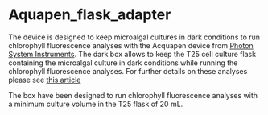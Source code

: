 # Aquapen_flask_adapter
The device is designed to keep microalgal cultures in dark conditions to run chlorophyll fluorescence analyses with the Acquapen device from [Photon System Instruments](https://handheld.psi.cz/products/aquapen-c-and-aquapen-p/). The dark box allows to keep the T25 cell culture flask containing the microalgal culture in dark conditions while running the chlorophyll fluorescence analyses. For further details on these analyses please see [this article](https://doi.org/10.1093/jxb/ert208)

The box have been designed to run chlorophyll fluorescence analyses with a minimum culture volume in the T25 flask of 20 mL.

